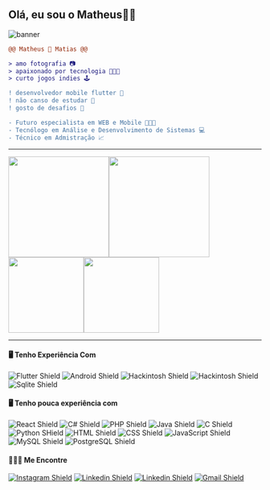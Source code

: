 ## Olá, eu sou o Matheus👋🏻

![banner](https://github.com/matheusrmatias/matheusrmatias/assets/115509118/55b5bb43-1b0a-4a98-9784-bedeef128835)

```diff
@@ Matheus 🐀 Matias @@

> amo fotografia 📷
> apaixonado por tecnologia 🧑🏻‍💻
> curto jogos indies 🕹️

! ‍desenvolvedor mobile flutter 📱
! não canso de estudar 📘
! gosto de desafios 🧩

- Futuro especialista em WEB e Mobile 🧑🏻‍🎓
- Tecnólogo em Análise e Desenvolvimento de Sistemas 💻
- Técnico em Admistração 📈
```
---

<img height="200px" src="https://github-readme-stats.vercel.app/api?username=matheusrmatias&show_icons=true&theme=dark"><img height="200px" src="https://github-readme-stats.vercel.app/api/top-langs/?username=matheusrmatias&theme=dark&layout=compact">
<img height="150px" src="https://github-readme-stats.vercel.app/api/pin/?username=matheusrmatias&repo=sigalogin&theme=dark&layout=compact"><img height="150px" src="https://github-readme-stats.vercel.app/api/pin/?username=matheusrmatias&repo=Hackintosh-Samsung-Book-X40-NP550XCJ-XF1BR&theme=dark&layout=compact">

---


#### 🖥️ Tenho Experiência Com
![Flutter Shield](https://img.shields.io/badge/Flutter-02569B?style=for-the-badge&logo=flutter&logoColor=white)
![Android Shield](https://img.shields.io/badge/Android-3DDC84?style=for-the-badge&logo=android&logoColor=white)
![Hackintosh Shield](https://img.shields.io/badge/Hackintosh-000000?style=for-the-badge&logo=apple&logoColor=white)
![Hackintosh Shield](https://img.shields.io/badge/Firebase-FFCB2B?style=for-the-badge&logo=firebase&logoColor=black)
![Sqlite Shield](https://img.shields.io/badge/SQLite-07405E?style=for-the-badge&logo=sqlite&logoColor=white)

#### 🖥️ Tenho pouca experiência com
![React Shield](https://img.shields.io/badge/React-20232A?style=for-the-badge&logo=react&logoColor=61DAFB)
![C# Shield](https://img.shields.io/badge/C%23-239120?style=for-the-badge&logo=c-sharp&logoColor=white)
![PHP Shield](https://img.shields.io/badge/PHP-777BB4?style=for-the-badge&logo=php&logoColor=white)
![Java Shield](https://img.shields.io/badge/Java-ED8B00?style=for-the-badge&logo=openjdk&logoColor=white)
![C Shield](https://img.shields.io/badge/C-00599C?style=for-the-badge&logo=c&logoColor=white)
![Python SHield](https://img.shields.io/badge/Python-14354C?style=for-the-badge&logo=python&logoColor=white)
![HTML Shield](https://img.shields.io/badge/HTML5-E34F26?style=for-the-badge&logo=html5&logoColor=white)
![CSS Shield](https://img.shields.io/badge/CSS3-1572B6?style=for-the-badge&logo=css3&logoColor=white)
![JavaScript Shield](https://img.shields.io/badge/JavaScript-F7DF1E?style=for-the-badge&logo=javascript&logoColor=black)
![MySQL Shield](https://img.shields.io/badge/MySQL-00000F?style=for-the-badge&logo=mysql&logoColor=white)
![PostgreSQL Shield](https://img.shields.io/badge/PostgreSQL-316192?style=for-the-badge&logo=postgresql&logoColor=white)

#### 🧑🏻‍💻 Me Encontre

[![Instagram Shield](https://img.shields.io/badge/Instagram-E4405F?style=for-the-badge&logo=instagram&logoColor=white)](https://www.instagram.com/matheusrmatias/)
[![Linkedin Shield](https://img.shields.io/badge/LinkedIn-0077B5?style=for-the-badge&logo=linkedin&logoColor=white)](https://www.linkedin.com/in/matheusrmatias/)
[![Linkedin Shield](https://img.shields.io/badge/Flickr-0063DC?style=for-the-badge&logo=flickr&logoColor=FF0084)](https://www.flickr.com/photos/matheusrmatias/)
[![Gmail Shield](https://img.shields.io/badge/Gmail-D14836?style=for-the-badge&logo=gmail&logoColor=white)](mailto:contato@matheusrmatias.dev.br)
